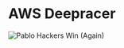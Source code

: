 # AWS Deepracer

![Pablo Hackers Win (Again)](https://cdn.discordapp.com/attachments/636735851841454104/1301659687263015034/shipte.jpg?ex=6725488d&is=6723f70d&hm=c8279813fc5e42ba76e627187cec47946970daa68e5b7cc34b433186ac626698&)
